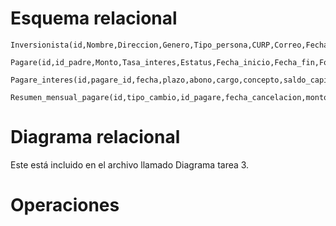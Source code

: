# Esquema relacional

    Inversionista(id,Nombre,Direccion,Genero,Tipo_persona,CURP,Correo,Fecha_Nacimiento,Id_Prospecto)

    Pagare(id,id_padre,Monto,Tasa_interes,Estatus,Fecha_inicio,Fecha_fin,Folio,Fecha_cancelacion,Tasa_retencion,id_inversionista,Divisa)

    Pagare_interes(id,pagare_id,fecha,plazo,abono,cargo,concepto,saldo_capital,interes_bruto,rentencion,interes_neto,pago_acum)

    Resumen_mensual_pagare(id,tipo_cambio,id_pagare,fecha_cancelacion,monto_bruto,monto_retencion,monto_neto,monto_promotor,saldo_capital,plazo,pago_acumulado,estatus_pagare)

# Diagrama relacional
 
 Este está incluido en el archivo llamado Diagrama tarea 3.

 # Operaciones

